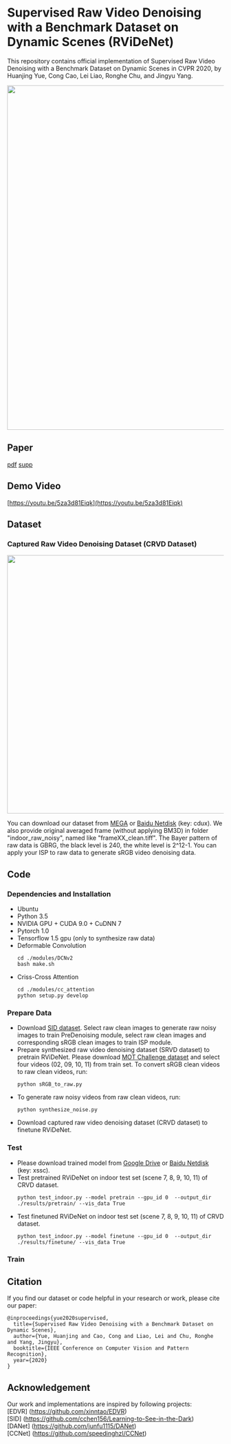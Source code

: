 # Supervised Raw Video Denoising with a Benchmark Dataset on Dynamic Scenes (RViDeNet)

This repository contains official implementation of Supervised Raw Video Denoising with a Benchmark Dataset on Dynamic Scenes in CVPR 2020, by Huanjing Yue, Cong Cao, Lei Liao, Ronghe Chu, and Jingyu Yang.

<p align="center">
  <img width="800" src="https://github.com/cao-cong/RViDeNet/blob/master/images/framework.png">
</p>

## Paper

[pdf](http://openaccess.thecvf.com/content_CVPR_2020/papers/Yue_Supervised_Raw_Video_Denoising_With_a_Benchmark_Dataset_on_Dynamic_CVPR_2020_paper.pdf) [supp](http://openaccess.thecvf.com/content_CVPR_2020/supplemental/Yue_Supervised_Raw_Video_CVPR_2020_supplemental.pdf)<br/>

## Demo Video

[https://youtu.be/5za3d81Eiqk](https://youtu.be/5za3d81Eiqk)<br/>

## Dataset

### Captured Raw Video Denoising Dataset (CRVD Dataset)

<p align="center">
  <img width="600" src="https://github.com/cao-cong/RViDeNet/blob/master/images/dataset.png">
</p>

You can download our dataset from [MEGA](https://mega.nz/file/Hx8TgLQY#0MoZSqdrQ_HgIc4OP6_jmwAwupNctPc7ZilXLV_FAQ0) or [Baidu Netdisk](https://pan.baidu.com/s/13p1I2j18ZCCACaR_zoFavw) (key: cdux). We also provide original averaged frame (without applying BM3D) in folder "indoor_raw_noisy", named like "frameXX_clean.tiff". The Bayer pattern of raw data is GBRG, the black level is 240, the white level is 2^12-1. You can apply your ISP to raw data to generate sRGB video denoising data.

## Code

### Dependencies and Installation

- Ubuntu
- Python 3.5
- NVIDIA GPU + CUDA 9.0 + CuDNN 7
- Pytorch 1.0
- Tensorflow 1.5 gpu (only to synthesize raw data)
- Deformable Convolution
  ```
  cd ./modules/DCNv2
  bash make.sh
  ```
- Criss-Cross Attention
  ```
  cd ./modules/cc_attention
  python setup.py develop
  ```

### Prepare Data

- Download [SID dataset](https://github.com/cchen156/Learning-to-See-in-the-Dark). Select raw clean images to generate raw noisy images to train PreDenoising module, select raw clean images and corresponding sRGB clean images to train ISP module.
- Prepare synthesized raw video denoising dataset (SRVD dataset) to pretrain RViDeNet. Please download [MOT Challenge dataset](https://motchallenge.net/data/MOT17Det/) and select four videos (02, 09, 10, 11) from train set. To convert sRGB clean videos to raw clean videos, run:
  ```
  python sRGB_to_raw.py
  ```
- To generate raw noisy videos from raw clean videos, run:
  ```
  python synthesize_noise.py
  ```
- Download captured raw video denoising dataset (CRVD dataset) to finetune RViDeNet.

### Test

- Please download trained model from [Google Drive](https://drive.google.com/open?id=1UdP2Pnn6lHeLC6TUN21sq81XyqL3ujNg) or [Baidu Netdisk](https://pan.baidu.com/s/16nVuu1fGMS0LJqU4z4LAUQ) (key: xssc).
- Test pretrained RViDeNet on indoor test set (scene 7, 8, 9, 10, 11) of CRVD dataset.
  ```
  python test_indoor.py --model pretrain --gpu_id 0  --output_dir ./results/pretrain/ --vis_data True
  ```
- Test finetuned RViDeNet on indoor test set (scene 7, 8, 9, 10, 11) of CRVD dataset.
  ```
  python test_indoor.py --model finetune --gpu_id 0  --output_dir ./results/finetune/ --vis_data True
  ```

### Train

## Citation

If you find our dataset or code helpful in your research or work, please cite our paper:

```
@inproceedings{yue2020supervised,
  title={Supervised Raw Video Denoising with a Benchmark Dataset on Dynamic Scenes},
  author={Yue, Huanjing and Cao, Cong and Liao, Lei and Chu, Ronghe and Yang, Jingyu},
  booktitle={IEEE Conference on Computer Vision and Pattern Recognition},
  year={2020}
}
```
## Acknowledgement

Our work and implementations are inspired by following projects:<br/>
[EDVR] (https://github.com/xinntao/EDVR)<br/>
[SID] (https://github.com/cchen156/Learning-to-See-in-the-Dark)<br/>
[DANet] (https://github.com/junfu1115/DANet)<br/>
[CCNet] (https://github.com/speedinghzl/CCNet)<br/>
